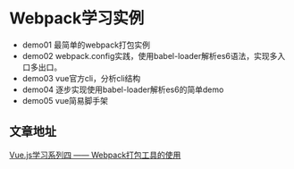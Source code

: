 # Webpack学习实例

* demo01 最简单的webpack打包实例
* demo02 webpack.config实践，使用babel-loader解析es6语法，实现多入口多出口。
* demo03 vue官方cli，分析cli结构
* demo04 逐步实现使用babel-loader解析es6的简单demo
* demo05 vue简易脚手架

## 文章地址

[Vue.js学习系列四 —— Webpack打包工具的使用](http://www.jianshu.com/p/aef34acd111f)